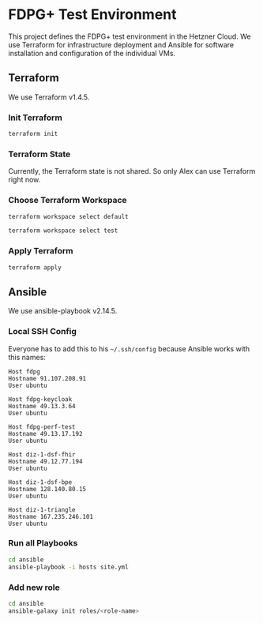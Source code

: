# FDPG+ Test Environment

This project defines the FDPG+ test environment in the Hetzner Cloud. We use Terraform for infrastructure deployment and Ansible for software installation and configuration of the individual VMs.

## Terraform

We use Terraform v1.4.5.

### Init Terraform

```sh
terraform init
```

### Terraform State

Currently, the Terraform state is not shared. So only Alex can use Terraform right now.

### Choose Terraform Workspace

```sh
terraform workspace select default
```

```sh
terraform workspace select test
```

### Apply Terraform

```sh
terraform apply
```

## Ansible

We use ansible-playbook v2.14.5.

### Local SSH Config

Everyone has to add this to his `~/.ssh/config` because Ansible works with this names:

```text
Host fdpg
Hostname 91.107.208.91
User ubuntu

Host fdpg-keycloak
Hostname 49.13.3.64
User ubuntu

Host fdpg-perf-test
Hostname 49.13.17.192
User ubuntu

Host diz-1-dsf-fhir
Hostname 49.12.77.194
User ubuntu

Host diz-1-dsf-bpe
Hostname 128.140.80.15
User ubuntu

Host diz-1-triangle
Hostname 167.235.246.101
User ubuntu
```

### Run all Playbooks

```sh
cd ansible
ansible-playbook -i hosts site.yml
```

### Add new role

```sh
cd ansible
ansible-galaxy init roles/<role-name>
```
